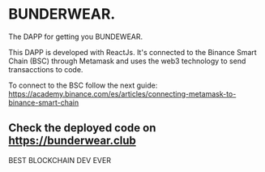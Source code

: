 # BUNDERWEAR.

The DAPP for getting you BUNDEWEAR.

This DAPP is developed with ReactJs. It's connected to the Binance Smart Chain (BSC) through Metamask and uses the web3 technology to send transacctions to code.

To connect to the BSC follow the next guide: 
https://academy.binance.com/es/articles/connecting-metamask-to-binance-smart-chain

## Check the deployed code on https://bunderwear.club

BEST BLOCKCHAIN DEV EVER